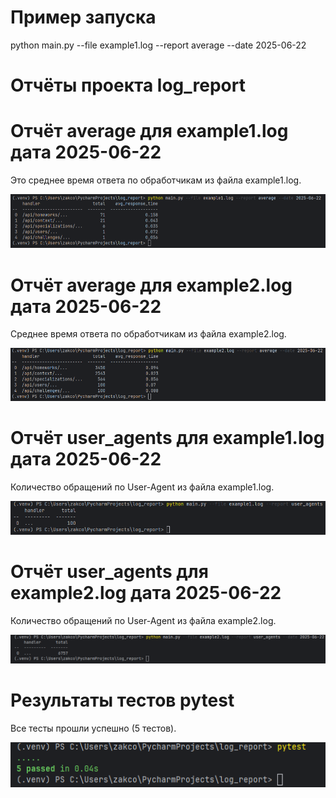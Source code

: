 # Пример запуска

python main.py --file example1.log --report average --date 2025-06-22

# Отчёты проекта log_report

# Отчёт average для example1.log дата 2025-06-22

Это среднее время ответа по обработчикам из файла example1.log.

![Отчёт average example1](images/average_example1.png)

# Отчёт average для example2.log дата 2025-06-22

Среднее время ответа по обработчикам из файла example2.log.

![Отчёт average example2](images/average_example2.png)

# Отчёт user_agents для example1.log дата 2025-06-22

Количество обращений по User-Agent из файла example1.log.

![Отчёт user_agent example1](images/user_agent_example1.png)

# Отчёт user_agents для example2.log дата 2025-06-22

Количество обращений по User-Agent из файла example2.log.

![Отчёт user_agent example2](images/user_agent_example2.png)

# Результаты тестов pytest

Все тесты прошли успешно (5 тестов).

![Результаты тестов pytest](images/pytest.png)
